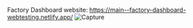 Factory Dashboard
website: https://main--factory-dashboard-webtesting.netlify.app/
![Capture](https://github.com/user-attachments/assets/d2428c8b-34d4-4203-9d49-eebe27b1ce45)
